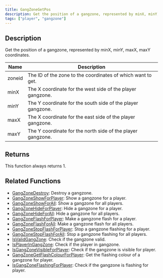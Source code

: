 ```yaml
---
title: GangZoneGetPos
description: Get the position of a gangzone, represented by minX, minY, maxX, maxY coordinates
tags: ["player", "gangzone"]
---
```


<VersionWarn version='omp v1.1.0.2612' />

## Description

Get the position of a gangzone, represented by minX, minY, maxX, maxY coordinates.

| Name        | Description                                                      |
| ----------- | ---------------------------------------------------------------- |
| zoneid      | The ID of the zone to the coordinates of which want to get.      |
| minX        | The X coordinate for the west side of the player gangzone.       |
| minY        | The Y coordinate for the south side of the player gangzone.      |
| maxX        | The X coordinate for the east side of the player gangzone.       |
| maxY        | The Y coordinate for the north side of the player gangzone.      |

## Returns

This function always returns 1.

## Related Functions

- [GangZoneDestroy](GangZoneDestroy): Destroy a gangzone.
- [GangZoneShowForPlayer](GangZoneShowForPlayer): Show a gangzone for a player.
- [GangZoneShowForAll](GangZoneShowForAll): Show a gangzone for all players.
- [GangZoneHideForPlayer](GangZoneHideForPlayer): Hide a gangzone for a player.
- [GangZoneHideForAll](GangZoneHideForAll): Hide a gangzone for all players.
- [GangZoneFlashForPlayer](GangZoneFlashForPlayer): Make a gangzone flash for a player.
- [GangZoneFlashForAll](GangZoneFlashForAll): Make a gangzone flash for all players.
- [GangZoneStopFlashForPlayer](GangZoneStopFlashForPlayer): Stop a gangzone flashing for a player.
- [GangZoneStopFlashForAll](GangZoneStopFlashForAll): Stop a gangzone flashing for all players.
- [IsValidGangZone](IsValidGangZone): Check if the gangzone valid.
- [IsPlayerInGangZone](IsPlayerInGangZone): Check if the player in gangzone.
- [IsGangZoneVisibleForPlayer](IsGangZoneVisibleForPlayer): Check if the gangzone is visible for player.
- [GangZoneGetFlashColourForPlayer](GangZoneGetFlashColourForPlayer): Get the flashing colour of a gangzone for player.
- [IsGangZoneFlashingForPlayer](IsGangZoneFlashingForPlayer): Check if the gangzone is flashing for player.
